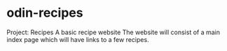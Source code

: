# odin-recipes
Project: Recipes
A basic recipe website
The website will consist of a main index page which will have links to a few recipes.